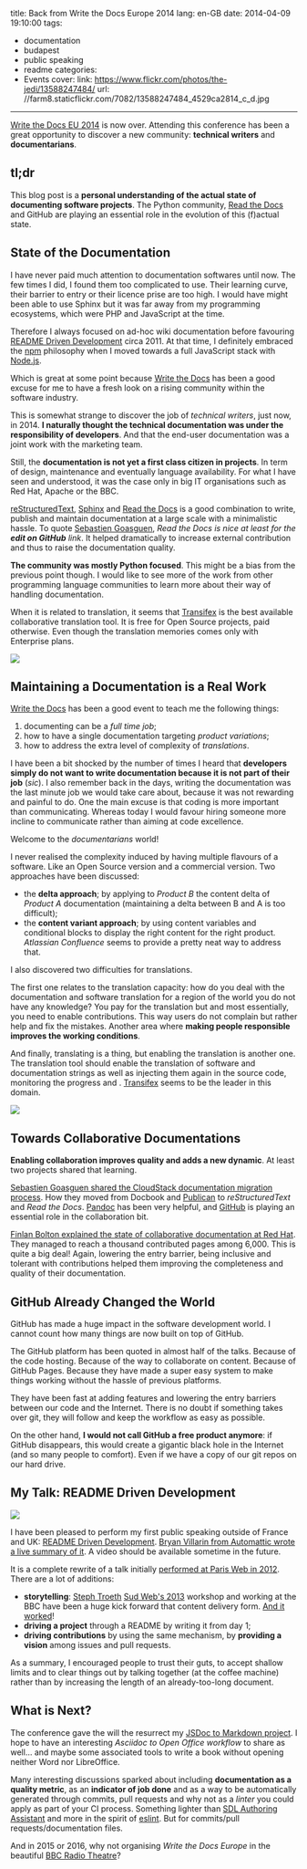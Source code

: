 title: Back from Write the Docs Europe 2014
lang: en-GB
date: 2014-04-09 19:10:00
tags:
- documentation
- budapest
- public speaking
- readme
categories:
- Events
cover:
  link: https://www.flickr.com/photos/the-jedi/13588247484/
  url: //farm8.staticflickr.com/7082/13588247484_4529ca2814_c_d.jpg
---

[Write the Docs EU 2014](http://conf.writethedocs.org/eu/2014/) is now over. Attending this conference has been a great opportunity to discover a new community: **technical writers** and **documentarians**.

<!--more-->

## tl;dr

This blog post is a **personal understanding of the actual state of documenting software projects**. The Python community, [Read the Docs](https://readthedocs.org/) and GitHub are playing an essential role in the evolution of this (f)actual state.

## State of the Documentation

I have never paid much attention to documentation softwares until now. The few times I did, I found them too complicated to use. Their learning curve, their barrier to entry or their licence prise are too high. I would have might been able to use Sphinx but it was far away from my programming ecosystems, which were PHP and JavaScript at the time.

Therefore I always focused on ad-hoc wiki documentation before favouring [README Driven Development](http://tom.preston-werner.com/2010/08/23/readme-driven-development.html) circa 2011. At that time, I definitely embraced the [npm](https://npmjs.org) philosophy when I moved towards a full JavaScript stack with [Node.js](http://nodejs.org/).

Which is great at some point because [Write the Docs](http://conf.writethedocs.org/) has been a good excuse for me to have a fresh look on a rising community within the software industry.

This is somewhat strange to discover the job of *technical writers*, just now, in 2014.
**I naturally thought the technical documentation was under the responsibility of developers**. And that the end-user documentation was a joint work with the marketing team.

Still, the **documentation is not yet a first class citizen in projects**. In term of design, maintenance and eventually language availability. For what I have seen and understood, it was the case only in big IT organisations such as Red Hat, Apache or the BBC.

[reStructuredText](http://docutils.sourceforge.net/rst.html), [Sphinx](http://sphinx-doc.org/) and [Read the Docs](https://readthedocs.org/) is a good combination to write, publish and maintain documentation at a large scale with a minimalistic hassle.
To quote [Sebastien Goasguen](http://sebgoa.blogspot.com/), *Read the Docs is nice at least for the **edit on GitHub** link*. It helped dramatically to increase external contribution and thus to raise the documentation quality.

**The community was mostly Python focused**. This might be a bias from the previous point though.
I would like to see more of the work from other programming language communities to learn more about their way of handling documentation.

When it is related to translation, it seems that [Transifex](https://www.transifex.com/) is the best available collaborative translation tool. It is free for Open Source projects, paid otherwise.
Even though the translation memories comes only with Enterprise plans.

![](/images/2014/04/budapest-underground.jpg)

## Maintaining a Documentation is a Real Work

[Write the Docs](http://conf.writethedocs.org/eu/2014/) has been a good event to teach me the following things:
1. documenting can be a *full time job*;
1. how to have a single documentation targeting *product variations*;
1. how to address the extra level of complexity of *translations*.

I have been a bit shocked by the number of times I heard that **developers simply do not want to write documentation because it is not part of their job** (*sic*). I also remember back in the days, writing the documentation was the last minute job we would take care about, because it was not rewarding and painful to do.
One the main excuse is that coding is more important than communicating. Whereas today I would favour hiring someone more incline to communicate rather than aiming at code excellence.

Welcome to the *documentarians* world!

I never realised the complexity induced by having multiple flavours of a software. Like an Open Source version and a commercial version. Two approaches have been discussed:
- the **delta approach**; by applying to *Product B* the content delta of *Product A* documentation (maintaining a delta between B and A is too difficult);
- the **content variant approach**; by using content variables and conditional blocks to display the right content for the right product.
*Atlassian Confluence* seems to provide a pretty neat way to address that.

I also discovered two difficulties for translations.

The first one relates to the translation capacity: how do you deal with the documentation and software translation for a region of the world you do not have any knowledge?
You pay for the translation but and most essentially, you need to enable contributions. This way users do not complain but rather help and fix the mistakes.
Another area where **making people responsible improves the working conditions**.

And finally, translating is a thing, but enabling the translation is another one. The translation tool should enable the translation of software and documentation strings as well as injecting them again in the source code, monitoring the progress and .
[Transifex](https://www.transifex.com/) seems to be the leader in this domain.

![](/images/2014/04/read-the-docs-edit-github.png)

## Towards Collaborative Documentations

**Enabling collaboration improves quality and adds a new dynamic**. At least two projects shared that learning.

[Sebastien Goasguen shared the CloudStack documentation migration process](http://sebgoa.blogspot.com/2014/03/migrating-from-publican-to-sphinx-and.html). How they moved from Docbook and [Publican](https://fedorahosted.org/publican/) to *reStructuredText* and *Read the Docs*.
[Pandoc](http://johnmacfarlane.net/pandoc/) has been very helpful, and [GitHub](https://github.com) is playing an essential role in the collaboration bit.

[Finlan Bolton explained the state of collaborative documentation at Red Hat](http://allnarfedup.com/2014/04/01/write-the-docs-eu-community-wrote-my-docs/). They managed to reach a thousand contributed pages among 6,000. This is quite a big deal!
Again, lowering the entry barrier, being inclusive and tolerant with contributions helped them improving the completeness and quality of their documentation.

## GitHub Already Changed the World

GitHub has made a huge impact in the software development world. I cannot count how many things are now built on top of GitHub.

The GitHub platform has been quoted in almost half of the talks. Because of the code hosting. Because of the way to collaborate on content. Because of GitHub Pages.
Because they have made a super easy system to make things working without the hassle of previous platforms.

They have been fast at adding features and lowering the entry barriers between our code and the Internet.
There is no doubt if something takes over git, they will follow and keep the workflow as easy as possible.

On the other hand, **I would not call GitHub a free product anymore**: if GitHub disappears, this would create a gigantic  black hole in the Internet (and so many people to comfort). Even if we have a copy of our git repos on our hard drive.

## My Talk: README Driven Development

[![](//farm3.staticflickr.com/2829/13544554865_b9b581beb8_z_d.jpg)](https://www.flickr.com/photos/an3ssen/13544554865/in/set-72157643227881314)

I have been pleased to perform my first public speaking outside of France and UK: [README Driven Development](https://oncletom.io/talks/2014/writethedocs/). [Bryan Villarin from Automattic wrote a live summary of it](http://allnarfedup.com/2014/03/31/write-the-docs-eu-readme-driven-development/). A video should be available sometime in the future.

It is a complete rewrite of a talk initially [performed at Paris Web in 2012](http://www.paris-web.fr/2012/conferences/readme-un-fichier-nomme-plaisir.php). There are a lot of additions:

- **storytelling**: [Steph Troeth](http://stephanietroeth.com/) [Sud Web's 2013](http://sudweb.fr/2013/) workshop and working at the BBC have been a huge kick forward that content delivery form. [And it worked](https://twitter.com/idangazit/status/450604271521001472)!
- **driving a project** through a README by writing it from day 1;
- **driving contributions** by using the same mechanism, by **providing a vision** among issues and pull requests.

As a summary, I encouraged people to trust their guts, to accept shallow limits and to clear things out by talking together (at the coffee machine) rather than by increasing the length of an already-too-long document.

## What is Next?

The conference gave the will the resurrect my [JSDoc to Markdown project](https://github.com/oncletom/grunt-jsdoc-md). I hope to have an interesting *Asciidoc to Open Office workflow* to share as well… and maybe some associated tools to write a book without opening neither Word nor LibreOffice.

Many interesting discussions sparked about including **documentation as a quality metric**, as an **indicator of job done** and as a way to be automatically generated through commits, pull requests and why not as a *linter* you could apply as part of your CI process.
Something lighter than [SDL Authoring Assistant](http://www.sdl.com/products/gams/) and more in the spirit of [eslint](https://github.com/eslint/eslint). But for commits/pull requests/documentation files.

And in 2015 or 2016, why not organising *Write the Docs Europe* in the beautiful [BBC Radio Theatre](http://www.bbcradioresources.com/studios/rt.html)?